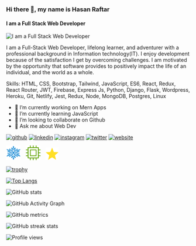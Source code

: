 ### Hi there 👋, my name is Hasan Raftar
#### I am a Full Stack Web Developer
![I am a Full Stack Web Developer](https://scontent.fdac41-1.fna.fbcdn.net/v/t39.30808-6/285113923_3363292180614798_2677543199935129216_n.jpg?stp=dst-jpg_s960x960&_nc_cat=110&ccb=1-7&_nc_sid=e3f864&_nc_ohc=Go5f7uY2uxQAX9eHVRK&_nc_ht=scontent.fdac41-1.fna&oh=00_AT-I1UQPIXBQRdBhrsmjC9kNVcUX8xJYxGyBOg-MOiTcbw&oe=6332C1F1)

I am a Full-Stack Web Developer, lifelong learner, and adventurer with a professional background in Information technology(IT). I enjoy development because of the satisfaction I get by overcoming challenges. I am motivated by the opportunity that software provides to positively impact the life of an individual, and the world as a whole.

Skills: HTML, CSS, Bootstrap, Tailwind, JavaScript, ES6, React, Redux, React Router, JWT, Firebase, Express Js, Python, Django, Flask, Wordpress, Heroku, Git, Netlify, Jest, Redux, Node, MongoDB, Postgres, Linux

- 🔭 I’m currently working on Mern Apps 
- 🌱 I’m currently learning JavaScript  
- 👯 I’m looking to collaborate on Github 
- 💬 Ask me about Web Dev 


[<img src='https://cdn.jsdelivr.net/npm/simple-icons@3.0.1/icons/github.svg' alt='github' height='40'>](https://github.com/hasanraftar)  [<img src='https://cdn.jsdelivr.net/npm/simple-icons@3.0.1/icons/linkedin.svg' alt='linkedin' height='40'>](https://www.linkedin.com/in/hasanofmars/)  [<img src='https://cdn.jsdelivr.net/npm/simple-icons@3.0.1/icons/instagram.svg' alt='instagram' height='40'>](https://www.instagram.com/hasanofmars/)  [<img src='https://cdn.jsdelivr.net/npm/simple-icons@3.0.1/icons/twitter.svg' alt='twitter' height='40'>](https://twitter.com/hasanofmars)  [<img src='https://cdn.jsdelivr.net/npm/simple-icons@3.0.1/icons/icloud.svg' alt='website' height='40'>](https://hasanraftar.pages.dev/)  

<a href='https://archiveprogram.github.com/'><img src='https://raw.githubusercontent.com/acervenky/animated-github-badges/master/assets/acbadge.gif' width='40' height='40'></a> <a href='https://docs.github.com/en/developers'><img src='https://raw.githubusercontent.com/acervenky/animated-github-badges/master/assets/devbadge.gif' width='40' height='40'></a> <a href='https://stars.github.com/'><img src='https://raw.githubusercontent.com/acervenky/animated-github-badges/master/assets/starbadge.gif' width='35' height='35'></a> 

[![trophy](https://github-profile-trophy.vercel.app/?username=hasanraftar)](https://github.com/ryo-ma/github-profile-trophy)

[![Top Langs](https://github-readme-stats.vercel.app/api/top-langs/?username=hasanraftar)](https://github.com/anuraghazra/github-readme-stats)

![GitHub stats](https://github-readme-stats.vercel.app/api?username=hasanraftar&show_icons=true&count_private=true)  

![GitHub Activity Graph](https://activity-graph.herokuapp.com/graph?username=hasanraftar)  

![GitHub metrics](https://metrics.lecoq.io/hasanraftar)  

![GitHub streak stats](https://github-readme-streak-stats.herokuapp.com/?user=hasanraftar)  

![Profile views](https://gpvc.arturio.dev/hasanraftar)  
